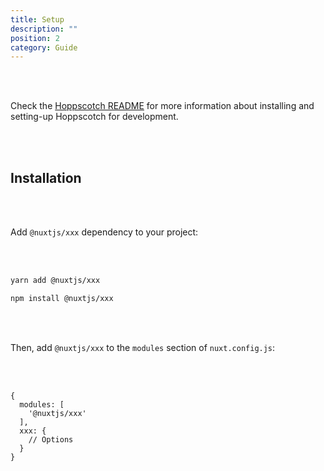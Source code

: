 ```yaml
---
title: Setup
description: ""
position: 2
category: Guide
---
```


<br/><br/>

Check the [Hoppscotch README](https://github.com/hoppscotch/hoppscotch#developing) for more information about installing and setting-up Hoppscotch for development.

<br/><br/>

## Installation

<br/><br/>

Add `@nuxtjs/xxx` dependency to your project:

<br/><br/>

<code-group>
  <code-block label="Yarn" active>

```bash
yarn add @nuxtjs/xxx
```

  </code-block>
  <code-block label="NPM">

```bash
npm install @nuxtjs/xxx
```

  </code-block>
</code-group>

<br/><br/>

Then, add `@nuxtjs/xxx` to the `modules` section of `nuxt.config.js`:

<br/><br/>

```js[nuxt.config.js]
{
  modules: [
    '@nuxtjs/xxx'
  ],
  xxx: {
    // Options
  }
}
```

<br/><br/>
